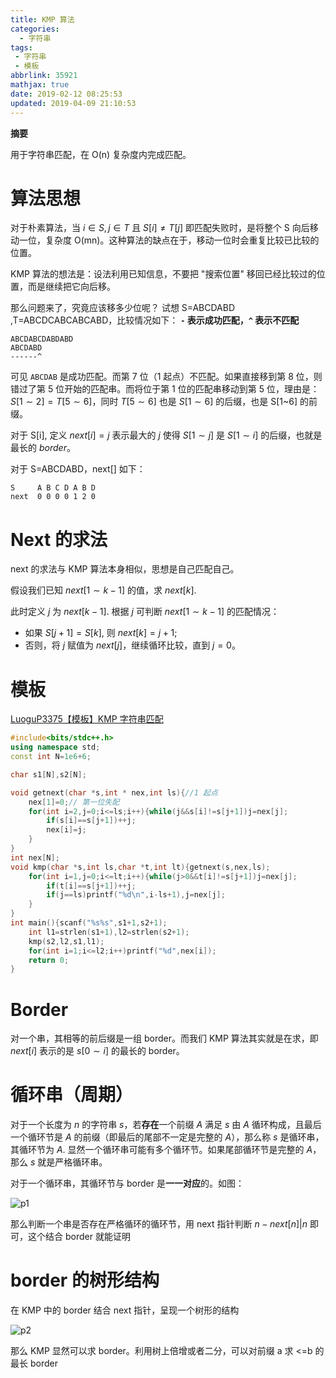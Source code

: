 ```yaml
---
title: KMP 算法
categories:
  - 字符串
tags:
 - 字符串
 - 模板
abbrlink: 35921
mathjax: true
date: 2019-02-12 08:25:53
updated: 2019-04-09 21:10:53
---
```


**摘要**

用于字符串匹配，在 O(n) 复杂度内完成匹配。


<!--more-->

# 算法思想

对于朴素算法，当 $i\in S,j\in T$ 且 $S[i]\neq T[j]$ 即匹配失败时，是将整个 S 向后移动一位，复杂度 O(mn)。这种算法的缺点在于，移动一位时会重复比较已比较的位置。

KMP 算法的想法是：设法利用已知信息，不要把 "搜索位置" 移回已经比较过的位置，而是继续把它向后移。

那么问题来了，究竟应该移多少位呢？
试想 S=ABCDABD ,T=ABCDCABCABCABD，比较情况如下：
**`-` 表示成功匹配，`^` 表示不匹配**
```
ABCDABCDABDABD
ABCDABD
------^
```
可见 `ABCDAB` 是成功匹配。而第 7 位（1 起点）不匹配。如果直接移到第 8 位，则错过了第 5 位开始的匹配串。而将位于第 1 位的匹配串移动到第 5 位，理由是：$S[1\sim 2]=T[5\sim 6]$，同时 $T[5\sim 6]$ 也是 $S[1\sim 6]$ 的后缀，也是 S[1~6] 的前缀。

对于 S[i], 定义 $next[i]=j$ 表示最大的 $j$ 使得 $S[1\sim j]$ 是 $S[1\sim i]$ 的后缀，也就是最长的 $border$。

对于 S=ABCDABD，next[] 如下：
```
S     A B C D A B D
next  0 0 0 0 1 2 0
```

# Next 的求法

next 的求法与 KMP 算法本身相似，思想是自己匹配自己。

假设我们已知 $next[1\sim k-1]$ 的值，求 $next[k]$.

此时定义 $j$ 为 $next[k-1]$. 根据 $j$ 可判断 $next[1\sim k-1]$ 的匹配情况：

- 如果 $S[j+1]=S[k]$, 则 $next[k]=j+1$;
- 否则，将 $j$ 赋值为 $next[j]$，继续循环比较，直到 $j=0$。

# 模板

[LuoguP3375【模板】KMP 字符串匹配](https://www.luogu.org/problemnew/show/P3375)

```cpp
#include<bits/stdc++.h>
using namespace std;
const int N=1e6+6;

char s1[N],s2[N];

void getnext(char *s,int * nex,int ls){//1 起点
	nex[1]=0;// 第一位失配
	for(int i=2,j=0;i<=ls;i++){while(j&&s[i]!=s[j+1])j=nex[j];
		if(s[i]==s[j+1])++j;
		nex[i]=j;
	}
}
int nex[N];
void kmp(char *s,int ls,char *t,int lt){getnext(s,nex,ls);
	for(int i=1,j=0;i<=lt;i++){while(j>0&&t[i]!=s[j+1])j=nex[j];
		if(t[i]==s[j+1])++j;
		if(j==ls)printf("%d\n",i-ls+1),j=nex[j];
	}
}
int main(){scanf("%s%s",s1+1,s2+1);
	int l1=strlen(s1+1),l2=strlen(s2+1);
	kmp(s2,l2,s1,l1);
	for(int i=1;i<=l2;i++)printf("%d",nex[i]);
	return 0;
}
```

# Border

对一个串，其相等的前后缀是一组 border。而我们 KMP 算法其实就是在求，即 $next[i]$ 表示的是 $s[0\sim i]$ 的最长的 border。

# 循环串（周期）

对于一个长度为 $n$ 的字符串 $s$，若**存在**一个前缀 $A$ 满足 $s$ 由 $A$ 循环构成，且最后一个循环节是 $A$ 的前缀（即最后的尾部不一定是完整的 $A$），那么称 $s$ 是循环串，其循环节为 $A$. 显然一个循环串可能有多个循环节。如果尾部循环节是完整的 $A$，那么 $s$ 就是严格循环串。

对于一个循环串，其循环节与 border 是**一一对应**的。如图：

![p1](https://hexo-source-1257756441.cos.ap-chengdu.myqcloud.com/2019/02/12/1154.png)

那么判断一个串是否存在严格循环的循环节，用 next 指针判断 $n-next[n]|n$ 即可，这个结合 border 就能证明

# border 的树形结构

在 KMP 中的 border 结合 next 指针，呈现一个树形的结构

![p2](https://hexo-source-1257756441.cos.ap-chengdu.myqcloud.com/2019/02/12/1333.png)

那么 KMP 显然可以求 border。利用树上倍增或者二分，可以对前缀 a 求 <=b 的最长 border